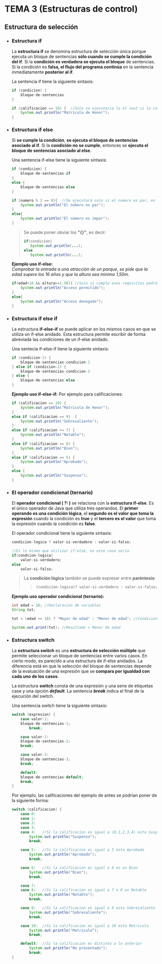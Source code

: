 # TEMA 3 (Estructuras de control)

## Estructura de selección

* ### **Estructura if**

    La **estructura if** se denomina estructura de selección única porque ejecuta un bloque de sentencias **sólo cuando se cumple la condición del if**. Si la **condición es verdadera se ejecuta el bloque** de sentencias. Si la condición es **falsa, el flujo del programa continúa** en la sentencia inmediatamente **posterior al if**.

    La sentencia if tiene la siguiente sintaxis:
    ~~~java
    if (condicion) {
        bloque-de-sentencias
    }
    ~~~
    ~~~java
    if (calificacion == 10) {  //Solo se ejecutaria la el sout si la calificacion es igual a 10
	    System.out.println("Matrícula de Honor");
    }
    ~~~

* ### **Estructura if else**

    Si **se cumple la condición**, **se ejecuta el bloque de sentencias asociado al if**. Si la **condición no se cumple**, entonces se **ejecuta el bloque de sentencias asociado al else**.

    Una sentencia if-else tiene la siguiente sintaxis:
    ~~~java
    if (condicion) {
        bloque-de-sentencias-if
    }
    else {
        bloque-de-sentencias-else
    }
    ~~~
    ~~~java
    if (numero % 2 == 0){  //Se ejecutará solo si el numero es par, en el otro caso se ejecuta el else
        System.out.println("El número es par");
    }
    else{
        System.out.println("El número es impar");
    }
    ~~~
    > Se puede poner obviar los **"{}"**, es decir:
    >~~~java
    >if(condicion)
    >    System.out.println(...);
    >else
    >    System.out.println(...);
    >~~~

    **Ejemplo uso if-else:**
        <br>
        _Comprobar la entrada a una atracción de un parque, se pide que la edad supere los 16 años y que la altura sea minimo 1,50m._
    ~~~java
    if(edad>16 && altura>=1.50){ //Solo si cumple esos requisitos podrá entrar
        System.out.println("Acceso permitido");
    }
    else{
        System.out.println("Acceso denegado");
    }
    ~~~

* ### **Estructura if else if**

    La estructura **if-else-if** se puede aplicar en los mismos casos en que se utiliza un  if-else anidado. Esta estructura permite escribir de  forma abreviada las condiciones de un if-else anidado.

    Una sentecia if-else-if tiene la siguiente sintaxis:
    ~~~java
    if (condicion-1) {
        bloque-de-sentencias-condicion-1
    } else if (condicion-2) {
        bloque-de-sentencias-condicion-2
    } else {
        bloque-de-sentencias-else
    }
    ~~~

    **Ejemplo uso if-else-if:**
    Por ejemplo para calificaciones:
    ~~~java
    if (calificacion == 10) { 
	    System.out.println("Matrícula de Honor");
    } 
    else if (calificacion == 9)  { 
	    System.out.println("Sobresaliente");
    } 
    else if (calificacion >= 7) { 
	    System.out.println("Notable");
    } 
    else if (calificacion == 6) { 
	    System.out.println("Bien");
    } 
    else if (calificacion == 5) {
        System.out.println("Aprobado");
    } 
    else { 
	    System.out.println("Suspenso");
    }
    ~~~

* ### **El operador condicional (ternario)**

    El **operador condicional ( ?: )** se relaciona con la **estructura if-else**. Es el único operador de Java que utiliza tres operandos. El **primer operando es una condición lógica**, el **segundo es el valor que toma la expresión** cuando la condición es **true** y el **tercero es el valor** que toma la expresión cuando la condición es **false**.

    El operador condicional tiene la siguiente sintaxis:
    ~~~java
    condicion-logica ? valor-si-verdadero : valor-si-falso;

    //Es lo mismo que utilizar if-else, en este caso sería
    if(condcion-logica)
        valor-si-verdadero;
    else
        valor-si-falso;
    ~~~
    >La **condición lógica** también se puede expresar entre **paréntesis**:
    >>~~~java
    >>(condicion-logica)? valor-si-verdadero : valor-si-falso;
    >>~~~

    **Ejemplo uso operador condicional (ternario):**
    ~~~java
    int edad = 16; //Declaracion de variables
    String txt;

    txt = (edad >= 18) ? "Mayor de edad" : "Menor de edad"; //Condicion ser mayor o igual a 18 años

    System.out.print(txt); //Resultado = Menor de edad
    ~~~

* ### **Estructura switch**
    La **estructura switch** es una **estructura de selección múltiple** que permite seleccionar un bloque de sentencias entre varios casos. En cierto modo, es parecido a una estructura de if-else anidados. La diferencia está en que la selección del bloque de sentencias depende de la evaluación de una expresión que se **compara por igualdad con cada uno de los casos**.

    La estructura **switch** consta de una expresión y una serie de etiquetas case y una opción _**default**_. La sentencia _**break**_ indica el final de la ejecución del switch.

    Una sentencia switch tiene la siguiente sintaxis:
    ~~~java
    switch (expresion) {
	    case valor-1:
		bloque-de-sentencias-1;
            break;

	    case valor-2:
		bloque-de-sentencias-2;
		break;

 	    case valor-3: 
		bloque-de-sentencias-3;
		break;

	    default:
		bloque-de-sentencias-default;		
		break;
    }
    ~~~
    Por ejemplo, las calificaciones del ejemplo de antes se podrían poner de la siguiente forma:
    ~~~java
    switch (calificacion) {
        case 0: 
        case 1: 
        case 2: 
        case 3:
        case 4:   //Si la calificacion es igual a (0,1,2,3,4) esta Suspenso
            System.out.println("Suspenso");
            break;

        case 5:   //Si la calificacion es igual a 5 esta Aprobado
            System.out.println("Aprobado");
            break;

        case 6:   //Si la calificacion es igual a 6 es un Bien
            System.out.println("Bien");
            break;

        case 7:
        case 8:   //Si la calificacion es igual a 7 o 8 es Notable
            System.out.println("Notable");
            break;

        case 9:   //Si la calificacion es igual a 9 esta Sobresaliente
            System.out.println("Sobresaliente");        
            break;

        case 10:  //Si la calificacion es igual a 10 esta Matricula
            System.out.println("Matrícula”); 
            break;

        default:  //Si la calificacion es distinto a lo anterior
            System.out.println("No presentado");
            break;
    }
        

    ~~~
